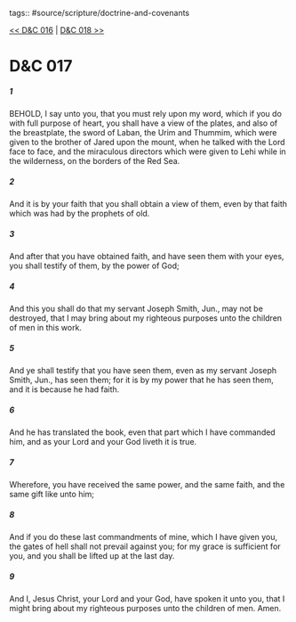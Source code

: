 tags:: #source/scripture/doctrine-and-covenants

[<< D&C 016](/Doctrine_and_Covenants/D&C_016.md) | [D&C 018 >>](/Doctrine_and_Covenants/D&C_018.md)

# D&C 017

##### 1

BEHOLD, I say unto you, that you must rely upon my word, which if you do with full purpose of heart, you shall have a view of the plates, and also of the breastplate, the sword of Laban, the Urim and Thummim, which were given to the brother of Jared upon the mount, when he talked with the Lord face to face, and the miraculous directors which were given to Lehi while in the wilderness, on the borders of the Red Sea.

##### 2

And it is by your faith that you shall obtain a view of them, even by that faith which was had by the prophets of old.

##### 3

And after that you have obtained faith, and have seen them with your eyes, you shall testify of them, by the power of God;

##### 4

And this you shall do that my servant Joseph Smith, Jun., may not be destroyed, that I may bring about my righteous purposes unto the children of men in this work.

##### 5

And ye shall testify that you have seen them, even as my servant Joseph Smith, Jun., has seen them; for it is by my power that he has seen them, and it is because he had faith.

##### 6

And he has translated the book, even that part which I have commanded him, and as your Lord and your God liveth it is true.

##### 7

Wherefore, you have received the same power, and the same faith, and the same gift like unto him;

##### 8

And if you do these last commandments of mine, which I have given you, the gates of hell shall not prevail against you; for my grace is sufficient for you, and you shall be lifted up at the last day.

##### 9

And I, Jesus Christ, your Lord and your God, have spoken it unto you, that I might bring about my righteous purposes unto the children of men. Amen.
